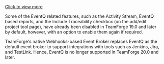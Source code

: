 <div>
    <a class="btn btn-primary btn-xs viewMore" data-toggle="collapse" aria-expanded="false" aria-controls="eventqeol" role="button" href="#eventqeol">Click to view more</a>
    <div class="collapse" id="eventqeol">
    <p>Some of the EventQ related features, such as the Activity Stream, EventQ based reports, and the Include Traceability checkbox (on the add/edit project tool page), have already been disabled in TeamForge 19.0 and later by default, however, with an option to enable them again if required.</p>  
    <p>TeamForge's native Webhooks-based Event Broker replaces EventQ as the default event broker to support integrations with tools such as Jenkins, Jira, and TestLink. Hence, EventQ is no longer supported in TeamForge 20.0 and later.</p>
    </div>
</div>
